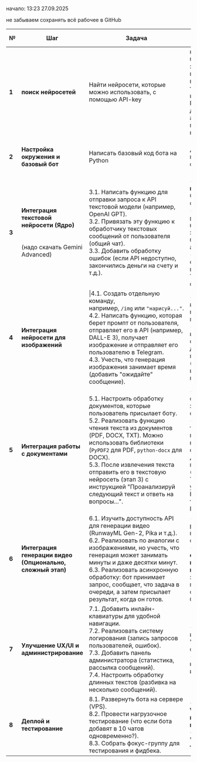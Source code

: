 начало: 13:23 27.09.2025


не забываем сохранять всё рабочее в GitHub

| №     | Шаг                                                                                 | Задача                                                                                                                                                                                                                                                                                                                                                                               | Важно помнить                                                                                                                                                                                                                                       | Результат                                                                   | состояние задачи |
| ----- | ----------------------------------------------------------------------------------- | ------------------------------------------------------------------------------------------------------------------------------------------------------------------------------------------------------------------------------------------------------------------------------------------------------------------------------------------------------------------------------------ | --------------------------------------------------------------------------------------------------------------------------------------------------------------------------------------------------------------------------------------------------- | --------------------------------------------------------------------------- | ---------------- |
| **1** | **поиск нейросетей**                                                                | Найти нейросети, которые можно использовать, с помощью API-key                                                                                                                                                                                                                                                                                                                       | нейросети должны быть нацелены на 1 задачу, которую они выполняют лучше всего, одна для текста, другая для изображения и т.д.<br>Будет возможность делать все не автоматизацией, а с помощью API прямо на сервер.                                   | будет ускорена работа бота                                                  | в процессе       |
| **2** | **Настройка окружения и базовый бот**                                               | Написать базовый код бота на Python                                                                                                                                                                                                                                                                                                                                                  | Делаем самую простую функциональность.                                                                                                                                                                                                              | Рабочий "скелет" бота, который отвечает на команды.                         | не начата        |
| **3** | **Интеграция текстовой нейросети (Ядро)**<br><br><br>(надо скачать Gemini Advanced) | 3.1. Написать функцию для отправки запроса к API текстовой модели (например, OpenAI GPT).  <br>3.2. Привязать эту функцию к обработчику текстовых сообщений от пользователя (общий чат).  <br>3.3. Добавить обработку ошибок (если API недоступно, закончились деньги на счету и т.д.).                                                                                              | - Это **самое важное ядро** бота. Сделай его стабильным.  <br>- Настрой `system prompt` для нейросети, чтобы задать тон общения бота ("Ты полезный ассистент...").  <br>- Ограничь длину ответа, чтобы он влезал в лимиты Telegram (4096 символов). | Бот может поддерживать текстовый диалог, используя мощную AI.               | не начата        |
| **4** | **Интеграция нейросети для изображений**                                            | \|4.1. Создать отдельную команду, например, `/img` или `"нарисуй..."`.  <br>4.2. Написать функцию, которая берет промпт от пользователя, отправляет его в API (например, DALL-E 3), получает изображение и отправляет его пользователю в Telegram.  <br>4.3. Учесть, что генерация изображения занимает время (добавить "ожидайте" сообщение).                                       | - Генерация изображений часто платная и медленнее текста.  <br>- Промпт для изображений нужно составлять иначе — добавь подсказки пользователю ("опиши изображение подробно").                                                                      | Бот может генерировать изображения по запросу.                              | не начата        |
| **5** | **Интеграция работы с документами**                                                 | 5.1. Настроить обработку документов, которые пользователь присылает боту.  <br>5.2. Реализовать функцию чтения текста из документов (PDF, DOCX, TXT). Можно использовать библиотеки (`PyPDF2` для PDF, `python-docx` для DOCX).  <br>5.3. После извлечения текста отправить его в текстовую нейросеть (этап 3) с инструкцией "Проанализируй следующий текст и ответь на вопросы...". | - Нужно ограничить размер загружаемого файла.  <br>- Извлечение текста из PDF может быть неточным, особенно из сканов. Для сканов понадобится OCR (например, Tesseract), это усложнит задачу. Начни с простых текстовых PDF/DOCX.                   | Бот может "читать" и анализировать содержимое документов.                   | не начата        |
| **6** | **Интеграция генерации видео (Опционально, сложный этап)**                          | 6.1. Изучить доступность API для генерации видео (RunwayML Gen-2, Pika и т.д.).  <br>6.2. Реализовать по аналогии с изображениями, но учесть, что генерация может занимать минуты и даже десятки минут.  <br>6.3. Реализовать асинхронную обработку: бот принимает запрос, сообщает, что задача в очереди, а затем присылает результат, когда он готов.                              | - Это самый ресурсоемкий и, вероятно, дорогой функционал.  <br>- **Асинхронность и очередь задач — ключевой момент.** Не заставляй пользователя ждать ответа 10 минут, бот "зависнет".                                                              | Бот может принимать запросы на генерацию видео и присылать результат позже. | не начата        |
| **7** | **Улучшение UX/UI и администрирование**                                             | 7.1. Добавить инлайн-клавиатуры для удобной навигации.  <br>7.2. Реализовать систему логирования (запись запросов пользователей, ошибок).  <br>7.3. Добавить панель администратора (статистика, рассылка сообщений).  <br>7.4. Настроить обработку длинных текстов (разбивка на несколько сообщений).                                                                                | - Удобный интерфейс важнее "навороченного" функционала.  <br>- Логи помогут тебе находить и исправлять ошибки.                                                                                                                                      | Полированный, удобный и устойчивый к ошибкам бот.                           | не начата        |
| **8** | **Деплой и тестирование**                                                           | 8.1. Развернуть бота на сервере (VPS).  <br>8.2. Провести нагрузочное тестирование (что если бота добавят в 10 чатов одновременно?).  <br>8.3. Собрать фокус-группу для тестирования и фидбека.                                                                                                                                                                                      | **- Для деплоя на VPS посмотри на `systemd`-сервисы или `docker`.  <br>- Всегда имей план "отката" если что-то пойдет не так.**                                                                                                                     | Бот стабильно работает 24/7 и готов к использованию.                        | не начата        |


